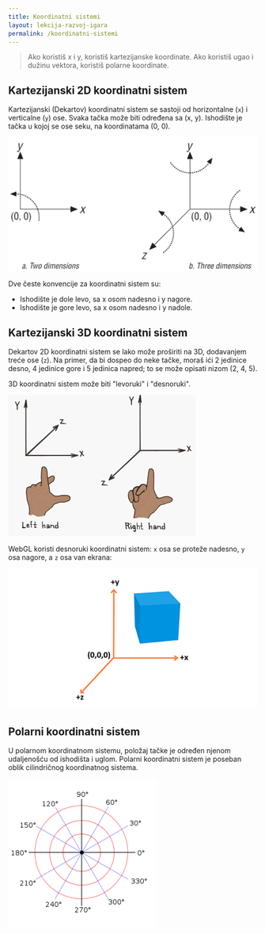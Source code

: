 ```yaml
---
title: Koordinatni sistemi
layout: lekcija-razvoj-igara
permalink: /koordinatni-sistemi
---
```


> Ako koristiš x i y, koristiš kartezijanske koordinate. Ako koristiš ugao i dužinu vektora, koristiš polarne koordinate.

## Kartezijanski 2D koordinatni sistem

Kartezijanski (Dekartov) koordinatni sistem se sastoji od horizontalne (`x`) i verticalne (`y`) ose. Svaka tačka može biti određena sa (x, y). Ishodište je tačka u kojoj se ose seku, na koordinatama (0, 0).

![dimenzije](/images/razvoj-igara/dimenzije.png)

Dve česte konvencije za koordinatni sistem su:
* Ishodište je dole levo, sa x osom nadesno i y nagore.
* Ishodište je gore levo, sa x osom nadesno i y nadole.

## Kartezijanski 3D koordinatni sistem

Dekartov 2D koordinatni sistem se lako može proširiti na 3D, dodavanjem treće ose (`z`). Na primer, da bi dospeo do neke tačke, moraš ići 2 jedinice desno, 4 jedinice gore i 5 jedinica napred; to se može opisati nizom (2, 4, 5).

3D koordinatni sistem može biti "levoruki" i "desnoruki".

![left_right_hand](/images/razvoj-igara/left_right_hand.gif)

WebGL koristi desnoruki koordinatni sistem: `x` osa se proteže nadesno, `y` osa nagore, a `z` osa van ekrana:

![](/images/razvoj-igara/webgl-coordinate-system.png)

## Polarni koordinatni sistem

U polarnom koordinatnom sistemu, položaj tačke je određen njenom udaljenošću od ishodišta i uglom. Polarni koordinatni sistem je poseban oblik cilindričnog koordinatnog sistema.

![polarne-koordinate](/images/razvoj-igara/polarne-koordinate.png)

